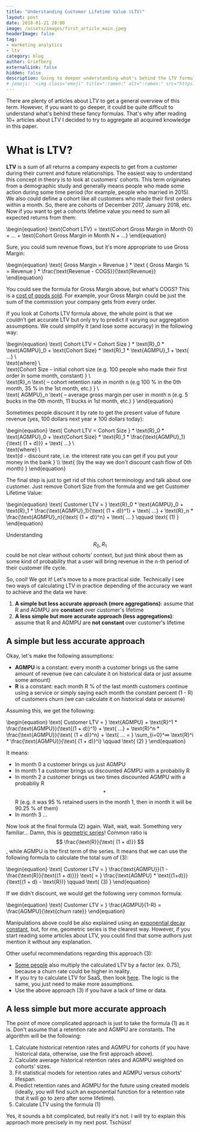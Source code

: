```yaml
---
title: "Understanding Customer Lifetime Value (LTV)"
layout: post
date: 2018-01-21 20:00
image: /assets/images/first_article_main.jpeg
headerImage: false
tag:
- marketing analytics
- ltv
category: blog
author: Griefberg
externalLink: false
hidden: false
description: Going to deeper understanding what's behind the LTV formula
# jemoji: '<img class="emoji" title=":ramen:" alt=":ramen:" src="https://assets.github.com/images/icons/emoji/unicode/1f35c.png" height="20" width="20" align="absmiddle">'
---
```


There are plenty of articles about LTV to get a general overview of this term. However, if you want to go deeper, it could be quite difficult to understand what's behind these fancy formulas. That's why after reading 10+ articles about LTV I decided to try to aggregate all acquired knowledge in this paper.

# What is LTV?
**LTV** is a sum of all returns a company expects to get from a customer during their current and future relationships. The easiest way to understand this concept in theory is to look at customers' cohorts. This term originates from a demographic study and generally means people who made some action during some time period (for example, people who married in 2015). We also could define a cohort like all customers who made their first orders within a month. So, there are cohorts of December 2017, January 2018, etc.  Now if you want to get a cohorts lifetime value you need to sum all expected returns from them:

\begin{equation}
    \text{Cohort LTV} = \text{Cohort Gross Margin in Month 0} + ... + \text{Cohort Gross Margin in Month N + ...}
\end{equation}

Sure, you could sum revenue flows, but it's more appropriate to use Gross Margin:  

\begin{equation}
    \text{ Gross Margin = Revenue } * \text { Gross Margin % = Revenue } * \frac{\text{Revenue - COGS}}{\text{Revenue}}
\end{equation}

You could see the formula for Gross Margin above, but what's COGS? This is a [cost of goods sold](https://en.wikipedia.org/wiki/Cost_of_goods_sold). For example, your Gross Margin could be just the sum of the commission your company gets from every order.

If you look at Cohorts LTV formula above, the whole point is that we couldn't get accurate LTV but only try to predict it varying our aggregation assumptions. We could simplify it (and lose some accuracy) in the following way:

\begin{equation}
    \text{ Cohort LTV = Cohort Size } * \text{R}_0 * \text{AGMPU}_0 +  \text{Cohort Size} * \text{R}_1 * \text{AGMPU}_1  +  \text{ ...} \\\
    \text{where} \\\
    \text{Cohort Size – initial cohort size (e.g. 100 people who made their first order in some month, constant) } \\\
    \text{R}_n \text{ – cohort retention rate in month n (e.g 100 % in the 0th month, 35 % in the 1st month, etc.) } \\\
    \text{ AGMPU}_n \text{ – average gross margin per user in month n (e.g. 5 bucks in the 0th month, 11 bucks in 1st month, etc.) }
\end{equation}

Sometimes people discount it by rate to get the present value of future revenue (yes, 100 dollars next year ≠ 100 dollars today):

\begin{equation}
    \text{ Cohort LTV = Cohort Size } * \text{R}_0 * \text{AGMPU}_0  +  \text{Cohort Size} * \text{R}_1 * \frac{\text{AGMPU}_1}{\text{ (1 + d)}}  +  \text{ ...}  \\\
    \text{where} \\\
    \text{d - discount rate, i.e. the interest rate you can get if you put your money in the bank } \\\ 
    \text{ (by the way we don't discount cash flow of 0th month) } 
\end{equation}

The final step is just to get rid of this cohort terminology and talk about one customer. Just remove Cohort Size from the formula and we get Customer Lifetime Value:

\begin{equation}
    \text{ Customer LTV = } \text{R}_0 * \text{AGMPU}_0  + \text{R}_1 * \frac{\text{AGMPU}_1}{\text{ (1 + d)}^1} + \text{ ...} + 
        \text{R}_n * \frac{\text{AGMPU}_n}{\text{ (1 + d)}^n}  + \text{ ... } \qquad  \text{ (1) }
\end{equation}

Understanding $$R_0, R_1$$ could be not clear without cohorts' context, but just think about them as some kind of probability that a user will bring revenue in the n-th period of their customer life cycle.

So, cool! We got it! Let's move to a more practical side. Technically I see two ways of calculating LTV in practice depending of the accuracy we want to achieve and the data we have:  
1. **A simple but less accurate approach (more aggregations)**: assume that R and AGMPU are **constant** over customer's lifetime
2. **A less simple but more accurate approach (less aggregations)**: assume that R and AGMPU are **not constant** over customer's lifetime

## A simple but less accurate approach
Okay, let's make the following assumptions:
- **AGMPU** is a constant: every month a customer brings us the same amount of revenue (we can calculate it on historical data or just assume some amount)
- **R** is a constant: each month R % of the last month customers continue using a service or simply saying each month the constant percent (1 - R) of customers churn (we can calculate it on historical data or assume)  

Assuming this, we get the following:

\begin{equation}
    \text{ Customer LTV = } \text{AGMPU} + \text{R}^1 * \frac{\text{AGMPU}}{\text{(1 + d)}^1} + \text{ ...} + \text{R}^n * \frac{\text{AGMPU}}{\text{ (1 + d)}^n}  + 
            \text{ ... = } \sum_{i=0}^∞ \text{R}^i * \frac{\text{AGMPU}}{\text{ (1 + d)}^i} \qquad  \text{ (2) }
\end{equation}

It means:
- In month 0 a customer brings us just AGMPU 
- In month 1 a customer brings us discounted AGMPU with a probabiliy R
- In month 2 a customer brings us two times discounted AGMPU with a probabiliy R $$*$$ R (e.g. it was 95 % retained users in the month 1, then in month it will be 90.25 % of them)
- In month 3 ...  

Now look at the final formula (2) again. Wait, wait, wait. Something very familiar... Damn, this is [geometric series](https://en.wikipedia.org/wiki/Geometric_series)! Common ratio is $$ \frac{\text{R}}{\text{ (1 + d)}} $$, while AGMPU is the first term of the series. It means that we can use the following formula to calculate the total sum of (3):

\begin{equation}
    \text{ Customer LTV = } \frac{\text{AGMPU}}{1 -\frac{\text{R}}{\text{(1 + d)}}} \text{ = }  \frac{\text{AGMPU} * \text{(1+d)}}{\text{(1 + d} - \text{R})}  \qquad  \text{ (3) }
\end{equation}


If we didn't discount, we would get the following very common formula: 

\begin{equation}
    \text{ Customer LTV = } \frac{AGMPU}{1-R} = \frac{AGMPU}{\text{churn rate}}
\end{equation}

Manipulations above could be also explained using an [exponential decay constant](https://en.wikipedia.org/wiki/Exponential_decay), but, for me, geometric series is the clearest way. However, if you start reading some articles about LTV, you could find that some authors just mention it without any explanation.

Other useful recommendations regarding this approach (3):
- [Some people](http://tomtunguz.com/churn-fallacies/) also multiply the calculated LTV by a factor (ex. 0.75), because a churn rate could be higher in reality.
- If you try to calculate LTV for SaaS, then look [here](http://www.forentrepreneurs.com/ltv/). The logic is the same, you just need to make more assumptions.
- Use the above approach (3) if you have a lack of time or data. 

## A less simple but more accurate approach
The point of more complicated approach is just to take the formula (1) as it is. Don't assume that a retention rate and AGMPU are constants. The algorithm will be the following:
1. Calculate historical retention rates and AGMPU for cohorts (if you have historical data, otherwise, use the first approach above).
2. Calculate average historical retention rates and AGMPU weighted on cohorts' sizes. 
3. Fit statistical models for retention rates and AGMPU versus cohorts' lifespan. 
4. Predict retention rates and AGMPU for the future using created models  (ideally, you will find such an exponential function for a retention rate that it will go to zero after some lifetime).
5. Calculate LTV using the formula (1)

Yes, it sounds a bit complicated, but really it's not. I will try to explain this approach more precisely in my next post. Tschüss!
